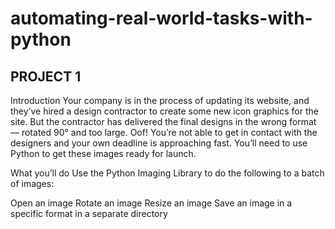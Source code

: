 # automating-real-world-tasks-with-python

PROJECT 1
---------
Introduction
Your company is in the process of updating its website, and they’ve hired a
design contractor to create some new icon graphics for the site. But the contractor
has delivered the final designs in the wrong format — rotated 90° and too large. Oof!
You’re not able to get in contact with the designers and your own deadline is
approaching fast. You’ll need to use Python to get these images ready for launch.

What you’ll do
Use the Python Imaging Library to do the following to a batch of images:

Open an image
Rotate an image
Resize an image
Save an image in a specific format in a separate directory